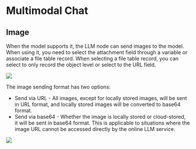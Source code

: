 # Multimodal Chat

<PluginInfo name="ai-ee" licenseBundled="true"></PluginInfo>

## Image

When the model supports it, the LLM node can send images to the model. When using it, you need to select the attachment field through a variable or associate a file table record. When selecting a file table record, you can select to only record the object level or select to the URL field.

![](https://static-docs.nocobase.com/202503041034858.png)

The image sending format has two options:

- Send via URL - All images, except for locally stored images, will be sent in URL format, and locally stored images will be converted to base64 format.
- Send via base64 - Whether the image is locally stored or cloud-stored, it will be sent in base64 format. This is applicable to situations where the image URL cannot be accessed directly by the online LLM service.

![](https://static-docs.nocobase.com/202503041200638.png)
